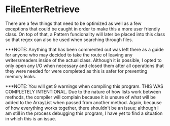 # FileEnterRetrieve

There are a few things that need to be optimized as 
well as a few exceptions that could be caught in
order to make this a more user friendly class. 
On top of that, a Pattern funcionality will later be 
placed into this class so that regex can also be used when
searching through files.

***NOTE: Anything that has been commented out was left there
as a guide for anyone who may decided to take the route
of leaving any writers/readers inside of the actual class.
Although it is possible, I opted to only open any I/O when
necessary and closed them after all operations that they
were needed for were completed as this is safer for 
preventing memory leaks.

***NOTE: You will get 9 warnings when compiling this program.
THIS WAS COMPLETELY INTENTIONAL. Due to the nature of how 
lists work between methods, the compiler will complain because
it is unsure of what will be added to the ArrayList when passed
from another method. Again, because of how everything works 
together, there shouldn't be an issue; although I am still in 
the process debugging this program, I have yet to find a situation
in which this is an issue.